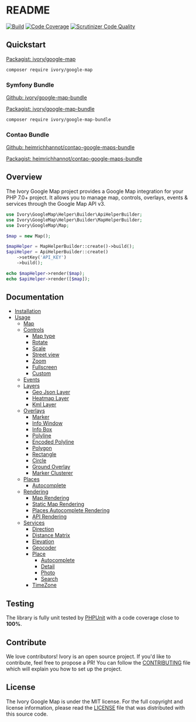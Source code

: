 # README

[![Build](https://github.com/bresam/ivory-google-map/actions/workflows/build.yml/badge.svg?branch=master)](https://github.com/bresam/ivory-google-map/actions/workflows/build.yml)
[![Code Coverage](https://scrutinizer-ci.com/g/bresam/ivory-google-map/badges/coverage.png?b=master)](https://scrutinizer-ci.com/g/bresam/ivory-google-map/?branch=master)
[![Scrutinizer Code Quality](https://scrutinizer-ci.com/g/bresam/ivory-google-map/badges/quality-score.png?b=master)](https://scrutinizer-ci.com/g/bresam/ivory-google-map/?branch=master)

## Quickstart
[Packagist: ivory/google-map](https://packagist.org/packages/ivory/google-map)

``` bash
composer require ivory/google-map
``` 

### Symfony Bundle
[Github: ivory/google-map-bundle](https://github.com/bresam/ivory-google-map-bundle)

[Packagist: ivory/google-map-bundle](https://packagist.org/packages/ivory/google-map-bundle)

``` bash
composer require ivory/google-map-bundle
``` 

### Contao Bundle

[Github: heimrichhannot/contao-google-maps-bundle](https://github.com/heimrichhannot/contao-google-maps-bundle)

[Packagist: heimrichhannot/contao-google-maps-bundle](https://packagist.org/packages/heimrichhannot/contao-google-maps-bundle)


## Overview

The Ivory Google Map project provides a Google Map integration for your PHP 7.0+ project. 
It allows you to manage map, controls, overlays, events & services through the Google Map API v3.

``` php
use Ivory\GoogleMap\Helper\Builder\ApiHelperBuilder;
use Ivory\GoogleMap\Helper\Builder\MapHelperBuilder;
use Ivory\GoogleMap\Map;

$map = new Map();

$mapHelper = MapHelperBuilder::create()->build();
$apiHelper = ApiHelperBuilder::create()
    ->setKey('API_KEY')
    ->build();

echo $mapHelper->render($map);
echo $apiHelper->render([$map]);
```

## Documentation

   - [Installation](/doc/installation.md)
   - [Usage](/doc/usage.md)
      - [Map](/doc/map.md)
      - [Controls](/doc/control/index.md)
         - [Map type](/doc/control/map_type.md)
         - [Rotate](/doc/control/rotate.md)
         - [Scale](/doc/control/scale.md)
         - [Street view](/doc/control/street_view.md)
         - [Zoom](/doc/control/zoom.md)
         - [Fullscreen](/doc/control/fullscreen.md)
         - [Custom](/doc/control/custom.md)
      - [Events](/doc/event.md)
      - [Layers](/doc/layer/index.md)
         - [Geo Json Layer](/doc/layer/geo_json_layer.md)
         - [Heatmap Layer](/doc/layer/heatmap_layer.md)
         - [Kml Layer](/doc/layer/kml_layer.md)
      - [Overlays](/doc/overlay/index.md)
         - [Marker](/doc/overlay/marker.md)
         - [Info Window](/doc/overlay/info_window.md)
         - [Info Box](/doc/overlay/info_box.md)
         - [Polyline](/doc/overlay/polyline.md)
         - [Encoded Polyline](/doc/overlay/encoded_polyline.md)
         - [Polygon](/doc/overlay/polygon.md)
         - [Rectangle](/doc/overlay/rectangle.md)
         - [Circle](/doc/overlay/circle.md)
         - [Ground Overlay](/doc/overlay/ground_overlay.md)
         - [Marker Clusterer](/doc/overlay/marker_clusterer.md)
      - [Places](/doc/place/index.md)
         - [Autocomplete](/doc/place/autocomplete.md)
      - [Rendering](/doc/helper/index.md)
         - [Map Rendering](/doc/helper/map.md)
         - [Static Map Rendering](/doc/helper/static_map.md)
         - [Places Autocomplete Rendering](/doc/helper/place_autocomplete.md)
         - [API Rendering](/doc/helper/api.md)
      - [Services](/doc/service/index.md)
         - [Direction](/doc/service/direction/direction.md)
         - [Distance Matrix](/doc/service/distance_matrix/distance_matrix.md)
         - [Elevation](/doc/service/elevation/elevation.md)
         - [Geocoder](/doc/service/geocoder/geocoder.md)
         - [Place](/doc/service/place/index.md)
            - [Autocomplete](/doc/service/place/autocomplete/place_autocomplete.md)
            - [Detail](/doc/service/place/detail/place_detail.md)
            - [Photo](/doc/service/place/photo/place_photo.md)
            - [Search](/doc/service/place/search/place_search.md)
         - [TimeZone](/doc/service/timezone/place_timezone.md)

## Testing

The library is fully unit tested by [PHPUnit](http://www.phpunit.de/) with a code coverage close to **100%**.

## Contribute

We love contributors! Ivory is an open source project. If you'd like to contribute, feel free to propose a PR! You
can follow the [CONTRIBUTING](/CONTRIBUTING.md) file which will explain you how to set up the project.

## License

The Ivory Google Map is under the MIT license. For the full copyright and license information, please read the
[LICENSE](/LICENSE) file that was distributed with this source code.
